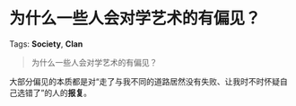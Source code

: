 # 为什么一些人会对学艺术的有偏见？

Tags: **Society**, **Clan**

> 为什么一些人会对学艺术的有偏见？

大部分偏见的本质都是对“走了与我不同的道路居然没有失败、让我时不时怀疑自己选错了”的人的**报复**。



